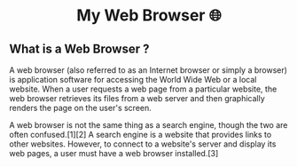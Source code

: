 # <h1 align="center"> My Web Browser 🌐</h1>

## What is a Web Browser ?
A web browser (also referred to as an Internet browser or simply a browser) is application software for accessing the World Wide Web or a local website. When a user requests a web page from a particular website, the web browser retrieves its files from a web server and then graphically renders the page on the user's screen.

A web browser is not the same thing as a search engine, though the two are often confused.[1][2] A search engine is a website that provides links to other websites. However, to connect to a website's server and display its web pages, a user must have a web browser installed.[3]
